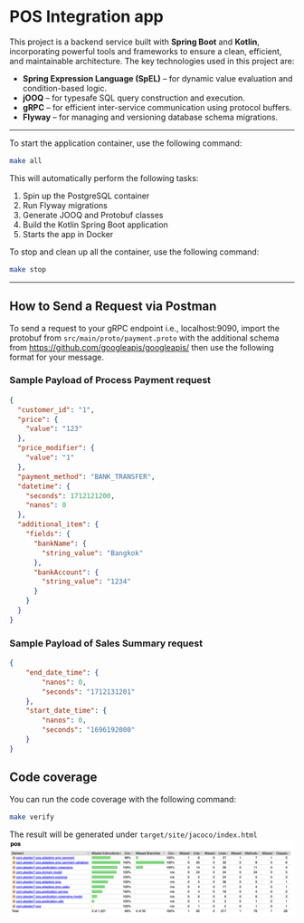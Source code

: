 # POS Integration app

This project is a backend service built with **Spring Boot** and **Kotlin**, incorporating powerful tools and frameworks to ensure a clean, efficient, and maintainable architecture. The key technologies used in this project are:

- **Spring Expression Language (SpEL)** – for dynamic value evaluation and condition-based logic.
- **jOOQ** – for typesafe SQL query construction and execution.
- **gRPC** – for efficient inter-service communication using protocol buffers.
- **Flyway** – for managing and versioning database schema migrations.

---

To start the application container, use the following command:

  ```bash
make all
```
This will automatically perform the following tasks:
1. Spin up the PostgreSQL container
2. Run Flyway migrations
3. Generate JOOQ and Protobuf classes
4. Build the Kotlin Spring Boot application
5. Starts the app in Docker

To stop and clean up all the container, use the following command:
  ```bash
make stop
```

---

## How to Send a Request via Postman

To send a request to your gRPC endpoint i.e., localhost:9090, import the protobuf from `src/main/proto/payment.proto` with the additional schema from https://github.com/googleapis/googleapis/ then use the following format for your message.

### Sample Payload of Process Payment request

```json
{
  "customer_id": "1",
  "price": {
    "value": "123"
  },
  "price_modifier": {
    "value": "1"
  },
  "payment_method": "BANK_TRANSFER",
  "datetime": {
    "seconds": 1712121200,
    "nanos": 0
  },
  "additional_item": {
    "fields": {
      "bankName": {
        "string_value": "Bangkok"
      },
      "bankAccount": {
        "string_value": "1234"
      }
    }
  }
}
```

### Sample Payload of Sales Summary request

```json
{
    "end_date_time": {
        "nanos": 0,
        "seconds": "1712131201"
    },
    "start_date_time": {
        "nanos": 0,
        "seconds": "1696192000"
    }
}
```
## Code coverage

You can run the code coverage with the following command:
```bash
make verify
```

The result will be generated under `target/site/jacoco/index.html`
![test-coverage.png](test-coverage.png)


